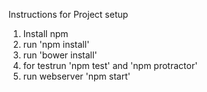 Instructions for Project setup

1. Install npm
2. run 'npm install'
3. run  'bower install'
4. for testrun 'npm test' and 'npm protractor'
5. run webserver 'npm start'